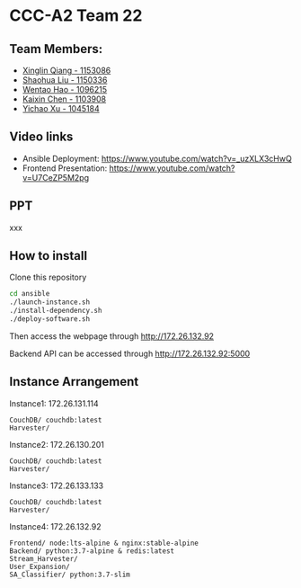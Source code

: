 # CCC-A2 Team 22
## Team Members:
* [Xinglin Qiang - 1153086](https://github.com/qiangxinglin)
* [Shaohua Liu - 1150336](https://github.com/sliu15)
* [Wentao Hao - 1096215](https://github.com/Taylorrrr)
* [Kaixin Chen - 1103908](https://github.com/k229chen)
* [Yichao Xu - 1045184](https://github.com/FlashXu)

## Video links
* Ansible Deployment: https://www.youtube.com/watch?v=_uzXLX3cHwQ
* Frontend Presentation: https://www.youtube.com/watch?v=U7CeZP5M2pg

## PPT
xxx

## How to install
Clone this repository

```bash
cd ansible
./launch-instance.sh
./install-dependency.sh
./deploy-software.sh
```

Then access the webpage through http://172.26.132.92

Backend API can be accessed through http://172.26.132.92:5000


## Instance Arrangement

Instance1: 172.26.131.114
    
    CouchDB/ couchdb:latest
    Harvester/


Instance2: 172.26.130.201
    
    CouchDB/ couchdb:latest
    Harvester/


Instance3: 172.26.133.133
    
    CouchDB/ couchdb:latest
    Harvester/


Instance4: 172.26.132.92

    Frontend/ node:lts-alpine & nginx:stable-alpine
    Backend/ python:3.7-alpine & redis:latest
    Stream_Harvester/
    User_Expansion/
    SA_Classifier/ python:3.7-slim

